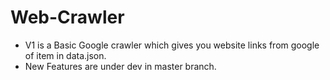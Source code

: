 # Web-Crawler
- V1 is a Basic Google crawler which gives you website links from google of item in data.json.
- New Features are under dev in master branch.